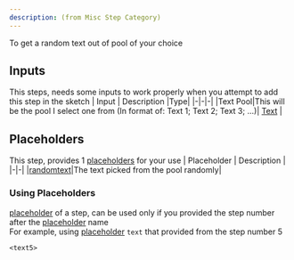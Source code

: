 ```yaml
---
description: (from Misc Step Category)
---
```

To get a random text out of pool of your choice

## Inputs
This steps, needs some inputs to work properly when you attempt to add this step in the sketch
| Input      | Description |Type|
|-|-|-|
|Text Pool|This will be the pool I select one from  (In format of: Text 1; Text 2; Text 3; ...)| [ Text](../inputs/text.md) |

## Placeholders
This step, provides 1 [placeholders](../tutorials/placeholder.md) for your use
| Placeholder      | Description |
|-|-|
|[randomtext](../placeholders/text.md)|The text picked from the pool randomly|

### Using Placeholders
[placeholder](../tutorials/placeholder.md) of a step, can be used only if you provided the step number after the [placeholder](../tutorials/placeholder.md) name\
For example, using [placeholder](../tutorials/placeholder.md) `text` that provided from the step number 5
 
```
<text5>
```
